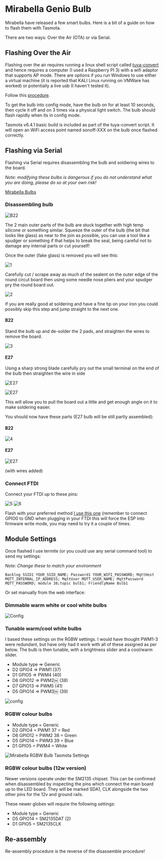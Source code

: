 # Mirabella Genio Bulb
Mirabella have released a few smart bulbs.
Here is a bit of a guide on how to flash them with Tasmota.

There are two ways: Over the Air (OTA) or via Serial.
  
## Flashing Over the Air
Flashing over the air requires running a linux shell script called [tuya-convert](https://github.com/ct-Open-Source/tuya-convert) and hence requires a computer (I used a Raspberry PI 3) with a wifi adaptor that supports AP mode.  There are options if you run Windows to use either a virtual machine (it is reported that KALI Linux running on VMWare has worked) or potentially a live usb (I haven't tested it). 

Follow this [procedure](https://github.com/ct-Open-Source/tuya-convert#procedure). 

To get the bulb into config mode, have the bulb on for at least 10 seconds, then cycle it off and on 3 times via a physical light switch. The bulb should flash rapidly when its in config mode.

Tasmota v6.4.1 basic build is included as part of the tuya-convert script. It will open an WiFi access point named sonoff-XXX on the bulb once flashed correctly.

 
## Flashing via Serial
Flashing via Serial requires disassembling the bulb and soldiering wires to the board.

_Note: modifying these bulbs is dangerous if you do not understand what you are doing, please do so at your own risk!_

[Mirabella Bulbs](https://mirabellagenio.net.au/bulbs)
### Disassembling bulb

![B22](https://i.ibb.co/HT7mc8B/B22-0-SM.jpg)


The 2 main outer parts of the bulb are stuck together with high temp silicone or something similar.
Squeeze the outer of the bulb (the bit that looks like glass) as near to the join as possible, you can use a tool like a spudger or something if that helps to break the seal, being careful not to damage any internal parts or cut yourself!

Once the outer (fake glass) is removed you will see this:

![1](https://i.ibb.co/SwdZLZ9/b22-1-SM.jpg)

Carefully cut / scrape away as much of the sealent on the outer edge of the round circut board then using some needle nose pliers and your spudger pry the round board out.

![2](https://i.ibb.co/hmz7QGF/B22-2-SM.jpg)

If you are really good at soldering and have a fine tip on your iron you could possibly skip this step and jump straight to the next one.
#### B22
Stand the bulb up and de-solder the 2 pads, and straighten the wires to remove the board.

![3](https://i.ibb.co/56ys1r7/B22-3-SM.jpg)
#### E27
Using a sharp strong blade carefully pry out the small terminal on the end of the bulb then straighten the wire in side

![E27](https://i.ibb.co/N9WTW5n/E27-1-SM.jpg)

![E27](https://i.ibb.co/gWDVDPM/E27-2-SM.jpg)

This will allow you to pull the board out a little and get enough angle on it to make soldering easier.

You should now have these parts (E27 bulb will be still partly assembled):

#### B22

![4](https://i.ibb.co/rQZWVnB/B22-4-SM.jpg)

#### E27

![E27](https://i.ibb.co/Q9pqCsw/E27-3-SM.jpg)

(with wires added)

### Connect FTDI

Connect your FTDI up to these pins:

![5](https://i.ibb.co/7pFp70n/B22-5-SM.jpg)
 ![6](https://i.ibb.co/1LKbN2Q/TYWE3-L-Modul.jpg)

Flash with your preferred method [I use this one](https://www.youtube.com/watch?v=UDnNI5wkNNY)
(remember to connect GPIO0 to GND when plugging in your FTDI this will force the ESP into firmware write mode, you may need to try it a couple of times.

## Module Settings
Once flashed I use termite (or you could use any serial command tool) to send my settings:

_Note: Change these to match your environment_

`Backlog SSID1 YOUR_SSID_NAME; Password1 YOUR_WIFI_PASSWORD; MqttHost MQTT_INTERNAL_IP_ADDRESS; MqttUser MQTT_USER_NAME; MqttPassword MQTT_PASSWORD; module 38;topic bulb1; FriendlyName Bulb1` 

Or set manually from the web interface:

### Dimmable warm white or cool white bulbs
![Config](https://i.ibb.co/RD4xfMr/Bulb-Config.png)

### Tunable warm/cool white bulbs
I based these settings on the RGBW settings. I would have thought PWM1-3 were redundant, but have only had it work with all of these assigned as per below. The bulb is then tunable, with a brightness slider and a cool/warm slider.

* Module type => Generic
* D2 GPIO4  => PWM1 (37)
* D1 GPIO5  => PWM4 (40)
* D6 GPIO12 => PWM2￼ (38)
* D7 GPIO13 => PWM5 (41)
* D5 GPIO14 => PWM3￼ (39)

![config](https://user-images.githubusercontent.com/29367905/52713078-80b97000-2fea-11e9-941b-2970304f1edf.PNG)


### RGBW colour bulbs

* Module type = Generic
* D2 GPIO4 = PWM1 37 = Red
* D6 GPIO12 = PWM2 38 = Green
* D5 GPIO14 = PWM3 39 = Blue
* D1 GPIO5 = PWM4 = White

![Mirabella RGBW Bulb Tasmota Settings](https://i.ibb.co/BBM0Xyw/mirabella-genio-rgbw-tasmota-settings.png)

### RGBW colour bulbs (12w version) 
Newer versions operate under the SM2135 chipset. This can be confirmed when disassembled by inspecting the pins which connect the main board up to the LED board. They will be marked SDA1, CLK alongside the two other pins for the 12v and ground rails. 

These newer globes will require the following settings:
* Module type = Generic
* D5 GPIO14 = SM2135DAT (2)
* D1 GPIO5 = SM2135CLK

## Re-assembly

Re-assembly procedure is the reverse of the disassemble procedure!
